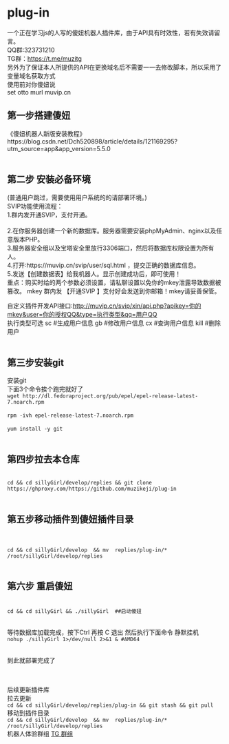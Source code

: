 # plug-in
一个正在学习js的人写的傻妞机器人插件库，由于API具有时效性，若有失效请留言。<br>QQ群:323731210
<br>TG群：https://t.me/muzitg<br>
另外为了保证本人所提供的API在更换域名后不需要一一去修改脚本，所以采用了变量域名获取方式<br>使用前对你傻妞说 <br>set otto murl muvip.cn<br>
<h2>第一步搭建傻妞<br></h2>
《傻妞机器人新版安装教程》https://blog.csdn.net/Dch520898/article/details/121169295?utm_source=app&app_version=5.5.0
<br><br><h2>第二步 安装必备环境</h2>(普通用户跳过，需要使用用户系统的的请部署环境。)<br>
SVIP功能使用流程：<br>
1.群内发开通SVIP，支付开通。<br>
<br>2.在你服务器创建一个新的数据库。服务器需要安装phpMyAdmin、nginx以及任意版本PHP。
<br>3.服务器安全组以及宝塔安全里放行3306端口，然后将数据库权限设置为所有人。
<br>4.打开∶https://muvip.cn/svip/user/sql.html ，提交正确的数据库信息。
<br>5.发送【创建数据表】给我机器人。显示创建成功后，即可使用！
<br>重点：购买时给的两个参数必须设置，请私聊设置以免你的mkey泄露导致数据被篡改。
mkey 群内发 【开通SVIP 】支付好会发送到你邮箱！mkey请妥善保管。

自定义插件开发API接口∶http://muvip.cn/svip/xin/api.php?apikey=你的mkey&user=你的授权QQ&type=执行类型&qq=用户QQ<br>
执行类型可选 sc #生成用户信息  gb #修改用户信息  cx #查询用户信息   kill  #删除用户
<br><br><h2>第三步安装git</h2>
安装git
<br>
下面3个命令挨个跑完就好了<br>
`wget http://dl.fedoraproject.org/pub/epel/epel-release-latest-7.noarch.rpm`
<br><br>`rpm -ivh epel-release-latest-7.noarch.rpm`
<br><br>`yum install -y git`
<br><br><h2>第四步拉去本仓库</h2>
<br>`cd && cd sillyGirl/develop/replies && git clone https://ghproxy.com/https://github.com/muzikeji/plug-in`
<br><br><h2>第五步移动插件到傻妞插件目录</h2>
<br><br>`cd && cd sillyGirl/develop  && mv  replies/plug-in/* /root/sillyGirl/develop/replies`
<br><br><h2>第六步 重启傻妞</h2>
<br>`cd && cd sillyGirl && ./sillyGirl  ##启动傻妞`

<br>等待数据库加载完成，按下Ctrl 再按 C 退出
然后执行下面命令 静默挂机
<br>`nohup ./sillyGirl 1>/dev/null 2>&1 & #AMD64`

<br>到此就部署完成了

<br><br>后续更新插件库
<br>拉去更新
<br>`cd && cd sillyGirl/develop/replies/plug-in && git stash && git pull `
<br>移动到插件目录
<br>`cd && cd sillyGirl/develop  && mv  replies/plug-in/* /root/sillyGirl/develop/replies`
<br> 机器人体验群组 [TG 群组](https://t.me/iOSlee)